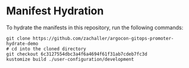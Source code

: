 # Manifest Hydration

To hydrate the manifests in this repository, run the following commands:

```shell
git clone https://github.com/zachaller/argocon-gitops-promoter-hydrate-demo
# cd into the cloned directory
git checkout 6c3127554dbc3a4f6a4694f61f31ab7cdeb7fc3d
kustomize build ./user-configuration/development
```
